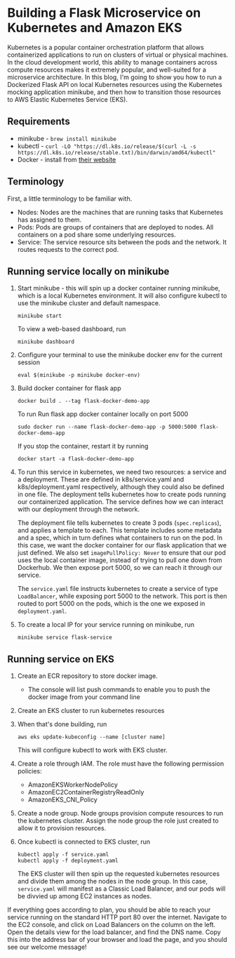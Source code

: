 # Building a Flask Microservice on Kubernetes and Amazon EKS

Kubernetes is a popular container orchestration platform that allows containerized applications to run on clusters of virtual or physical machines.  In the cloud development world, this ability to manage containers across compute resources makes it extremely popular, and well-suited for a microservice architecture.  In this blog, I'm going to show you how to run a Dockerized Flask API on local Kubernetes resources using the Kubernetes mocking application minikube, and then how to transition those resources to AWS Elastic Kubernetes Service (EKS).  

## Requirements
* minikube - `brew install minikube`
* kubectl - `curl -LO "https://dl.k8s.io/release/$(curl -L -s https://dl.k8s.io/release/stable.txt)/bin/darwin/amd64/kubectl"`
* Docker - install from [their website](https://docs.docker.com/desktop/mac/install/)

## Terminology
First, a little terminology to be familiar with.  

* Nodes:  Nodes are the machines that are running tasks that Kubernetes has assigned to them.  
* Pods:  Pods are groups of containers that are deployed to nodes.  All containers on a pod share some underlying resources.
* Service:  The service resource sits between the pods and the network.  It routes requests to the correct pod.

## Running service locally on minikube

1.  Start minikube - this will spin up a docker container running minikube, which is a local Kubernetes environment.  It will also configure kubectl to use the minikube cluster and default namespace.
    ```
    minikube start
    ```
    To view a web-based dashboard, run 
    ```
    minikube dashboard
    ```
2.  Configure your terminal to use the minikube docker env for the current session
    ```
    eval $(minikube -p minikube docker-env)
    ```

3.  Build docker container for flask app
    ```
    docker build . --tag flask-docker-demo-app
    ```

    To run Run flask app docker container locally on port 5000
    ```
    sudo docker run --name flask-docker-demo-app -p 5000:5000 flask-docker-demo-app
    ```
    If you stop the container, restart it by running
    ```
    docker start -a flask-docker-demo-app
    ```

4.  To run this service in kubernetes, we need two resources:  a service and a deployment.  These are defined in k8s/service.yaml and k8s/deployment.yaml respectively, although they could also be defined in one file.  The deployment tells kubernetes how to create pods running our containerized application.  The service defines how we can interact with our deployment through the network.  

    The deployment file tells kubernetes to create 3 pods (`spec.replicas`), and applies a template to each.  This template includes some metadata and a spec, which in turn defines what containers to run on the pod.  In this case, we want the docker container for our flask application that we just defined.  We also set `imagePullPolicy: Never` to ensure that our pod uses the local container image, instead of trying to pull one down from Dockerhub.  We then expose port 5000, so we can reach it through our service.

    The `service.yaml` file instructs kubernetes to create a service of type `LoadBalancer`, while exposing port 5000 to the network.  This port is then routed to port 5000 on the pods, which is the one we exposed in `deployment.yaml`.  

5.  To create a local IP for your service running on minikube, run 
    ```
    minikube service flask-service
    ```

## Running service on EKS
1.  Create an ECR repository to store docker image.  
    * The console will list push commands to enable you to push the docker image from your command line

2.  Create an EKS cluster to run kubernetes resources
3.  When that's done building, run 
    ```
    aws eks update-kubeconfig --name [cluster name]
    ```
    This will configure kubectl to work with EKS cluster.

4.  Create a role through IAM.  The role must have the following permission policies:
    * AmazonEKSWorkerNodePolicy
    * AmazonEC2ContainerRegistryReadOnly
    * AmazonEKS_CNI_Policy

5.  Create a node group.  Node groups provision compute resources to run the kubernetes cluster.  Assign the node group the role just created to allow it to provision resources.

4.  Once kubectl is connected to EKS cluster, run 
    ```
    kubectl apply -f service.yaml
    kubectl apply -f deployment.yaml
    ```
    The EKS cluster will then spin up the requested kubernetes resources and divide them among the nodes in the node group.  In this case, `service.yaml` will manifest as a Classic Load Balancer, and our pods will be divvied up among EC2 instances as nodes.

If everything goes according to plan, you should be able to reach your service running on the standard HTTP port 80 over the internet.  Navigate to the EC2 console, and click on Load Balancers on the column on the left.  Open the details view for the load balancer, and find the DNS name.  Copy this into the address bar of your browser and load the page, and you should see our welcome message!
